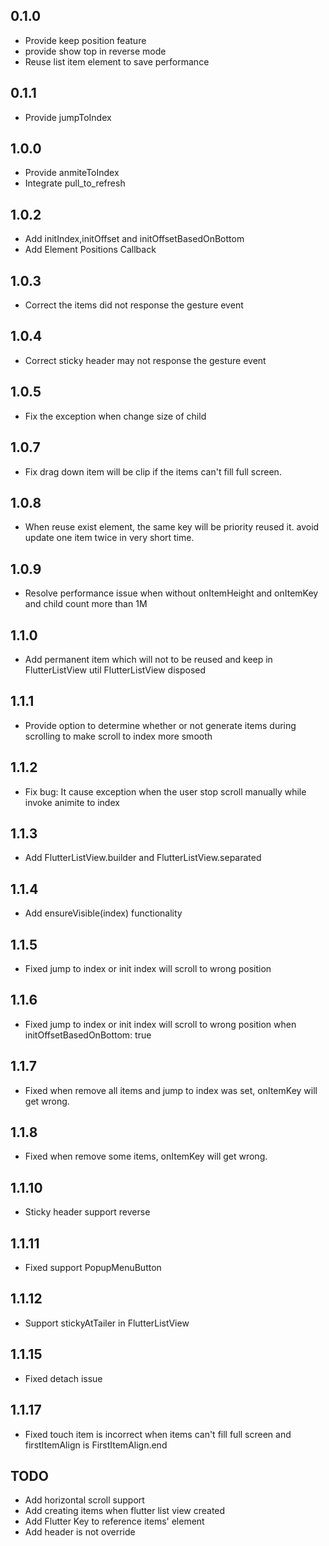 ## 0.1.0
* Provide keep position feature
* provide show top in reverse mode
* Reuse list item element to save performance
## 0.1.1
* Provide jumpToIndex
## 1.0.0
* Provide anmiteToIndex
* Integrate pull_to_refresh

## 1.0.2
* Add initIndex,initOffset and initOffsetBasedOnBottom
* Add Element Positions Callback

## 1.0.3
* Correct the items did not response the gesture event

## 1.0.4
* Correct sticky header may not response the gesture event

## 1.0.5
* Fix the exception when change size of child

## 1.0.7
* Fix drag down item will be clip if the items can't fill full screen.

## 1.0.8
* When reuse exist element, the same key will be priority reused it. avoid update one item twice in very short time.

## 1.0.9
* Resolve performance issue when without onItemHeight and onItemKey and child count more than 1M

## 1.1.0
* Add permanent item which will not to be reused and keep in FlutterListView util FlutterListView disposed

## 1.1.1
* Provide option to determine whether or not generate items during scrolling to make scroll to index more smooth

## 1.1.2
* Fix bug: It cause exception when the user stop scroll manually while invoke animite to index

## 1.1.3
* Add FlutterListView.builder and FlutterListView.separated

## 1.1.4
* Add ensureVisible(index) functionality

## 1.1.5
* Fixed jump to index or init index will scroll to wrong position

## 1.1.6
* Fixed jump to index or init index will scroll to wrong position when initOffsetBasedOnBottom: true

## 1.1.7
* Fixed when remove all items and jump to index was set, onItemKey will get wrong.

## 1.1.8
* Fixed when remove some items, onItemKey will get wrong.

## 1.1.10
* Sticky header support reverse

## 1.1.11
* Fixed support PopupMenuButton

## 1.1.12
* Support stickyAtTailer in FlutterListView

## 1.1.15
* Fixed detach issue

## 1.1.17
* Fixed touch item is incorrect when items can't fill full screen and firstItemAlign is FirstItemAlign.end

## TODO
* Add horizontal scroll support
* Add creating items when flutter list view created
* Add Flutter Key to reference items' element
* Add header is not override